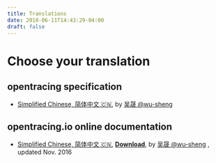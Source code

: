 ```yaml
---
title: Translations
date: 2018-06-11T14:43:29-04:00
draft: false
---
```

# Choose your translation

## opentracing specification
* [Simplified Chinese, 简体中文 🇨🇳](https://github.com/opentracing-contrib/opentracing-specification-zh), by [吴晟 @wu-sheng](https://github.com/wu-sheng)

## opentracing.io online documentation
* [Simplified Chinese, 简体中文 🇨🇳](https://wu-sheng.gitbooks.io/opentracing-io/content/), [**Download**](https://www.gitbook.com/download/pdf/book/wu-sheng/opentracing-io), by [吴晟 @wu-sheng](https://github.com/wu-sheng) , updated Nov. 2016
